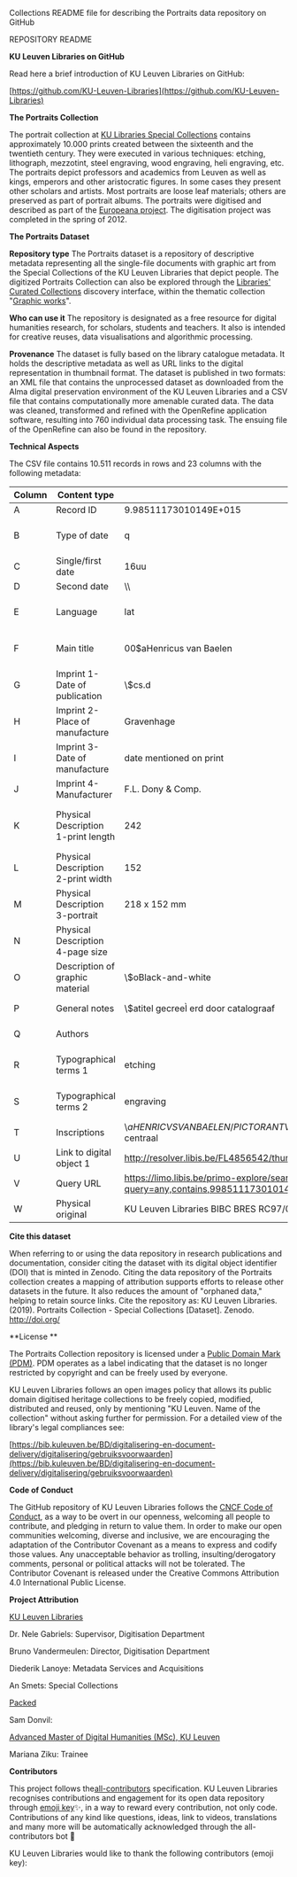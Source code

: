 Collections README file for describing the Portraits data repository on GitHub

REPOSITORY README

**KU Leuven Libraries on GitHub**

Read here a brief introduction of KU Leuven Libraries on GitHub:

 [https://github.com/KU-Leuven-Libraries](https://github.com/KU-Leuven-Libraries)

**The Portraits Collection**

The portrait collection at [KU Libraries Special Collections](https://bib.kuleuven.be/bijzondere-collecties/english/home) contains approximately 10.000 prints created between the sixteenth and the twentieth century. They were executed in various techniques: etching, lithograph, mezzotint, steel engraving, wood engraving, heli engraving, etc. The portraits depict professors and academics from Leuven as well as kings, emperors and other aristocratic figures. In some cases they present other scholars and artists. Most portraits are loose leaf materials; others are preserved as part of portrait albums. The portraits were digitised and described as part of the [Europeana project](https://www.europeana.eu/portal/en). The digitisation project was completed in the spring of 2012.

**The Portraits Dataset**

**Repository type**
The Portraits dataset is a repository of descriptive metadata representing all the single-file documents with graphic art from the Special Collections of the KU Leuven Libraries that depict people. The digitized Portraits Collection can also be explored through the [Libraries&#39; Curated Collections](https://limo.libis.be/primo-explore/collectionDiscovery?vid=KULeuven&amp;collectionId=81386064490001488&amp;lang=en_US) discovery interface, within the thematic collection &quot;[Graphic works](https://limo.libis.be/primo-explore/collectionDiscovery?vid=KULeuven&amp;collectionId=81411248760001488&amp;lang=en_US&amp;query=any,contains,portraits)&quot;.

**Who can use it**
The repository is designated as a free resource for digital humanities research, for scholars, students and teachers. It also is intended for creative reuses, data visualisations and algorithmic processing.

**Provenance**
The dataset is fully based on the library catalogue metadata. It holds the descriptive metadata as well as URL links to the digital representation in thumbnail format. The dataset is published in two formats: an XML file that contains the unprocessed dataset as downloaded from the Alma digital preservation environment of the KU Leuven Libraries and a CSV file that contains computationally more amenable curated data. The data was cleaned, transformed and refined with the OpenRefine application software, resulting into 760 individual data processing task. The ensuing file of the OpenRefine can also be found in the repository.

**Technical Aspects**

The CSV file contains 10.511 records in rows and 23 columns with the following metadata:



| Column | Content type | Instance | Description |
| --- | --- | --- | --- |
| A | Record ID | 9.98511173010149E+015 | unique key = record id in original cataloging system |
| B | Type of date | q | encoded indication of type of date, [https://www.loc.gov/marc/bibliographic/bd008a.html](https://www.loc.gov/marc/bibliographic/bd008a.html) |
| C | Single/first date | 16uu | The date the cake was createdl |
| D | Second date | \\\\ |   |
| E | Language | lat | encoded indication of primary language of publication, [https://www.loc.gov/marc/languages/](https://www.loc.gov/marc/languages/) |
| F | Main title | 00$aHenricus van Baelen | Main title of the publication, [https://www.loc.gov/marc/bibliographic/bd245.html](https://www.loc.gov/marc/bibliographic/bd245.html) |
| G | Imprint 1-Date of publication | \\$cs.d | [https://www.loc.gov/marc/bibliographic/bd260.html](https://www.loc.gov/marc/bibliographic/bd260.html) |
| H | Imprint 2-Place of manufacture | Gravenhage | [https://www.loc.gov/marc/bibliographic/bd264.html](https://www.loc.gov/marc/bibliographic/bd264.html) |
| I | Imprint 3-Date of manufacture | date mentioned on print | [https://www.loc.gov/marc/bibliographic/bd264.html](https://www.loc.gov/marc/bibliographic/bd264.html) |
| J | Imprint 4-Manufacturer | F.L. Dony &amp; Comp. | [https://www.loc.gov/marc/bibliographic/bd260.html](https://www.loc.gov/marc/bibliographic/bd260.html) |
| K | Physical Description 1-print length | 242 | Description of physical object, varying parameters depending on the nature of the objects, [https://www.loc.gov/marc/bibliographic/bd300.html](https://www.loc.gov/marc/bibliographic/bd300.html) |
| L | Physical Description 2-print width | 152 | same as above |
| M | Physical Description 3-portrait | 218 x 152 mm | same as above |
| N | Physical Description 4-page size |   | same as above |
| O | Description of graphic material | \\$oBlack-and-white | Describes material and colors of graphic material, [https://www.loc.gov/marc/bibliographic/bd340.html](https://www.loc.gov/marc/bibliographic/bd340.html) |
| P | General notes | \\$atitel gecreeÌ erd door catalograaf | [https://www.loc.gov/marc/bibliographic/bd500.html](https://www.loc.gov/marc/bibliographic/bd500.html) |
| Q | Authors |   | [https://www.loc.gov/marc/bibliographic/bd700.html](https://www.loc.gov/marc/bibliographic/bd700.html) |
| R | Typographical terms 1 | etching | Terms taken from a list of terms to retrieve certain (typo)graphical techniques, phenomena etc.(local use), |
| S | Typographical terms 2 | engraving | Terms taken from a list of terms to retrieve certain (typo)graphical techniques, phenomena etc.(local use), |
| T | Inscriptions | \\$aHENRICVS VAN BAELEN / PICTOR ANTV: HVMANARVM FIGVRARVM VETVSTATIS CVLTOR.$bbuiten de voorstelling: onderaan, centraal | Transcriptions of the texts found on the portraits, local use |
| U | Link to digital object 1 | http://resolver.libis.be/FL4856542/thumbnail | direct url to record in Limo, |
| V | Query URL | https://limo.libis.be/primo-explore/search?query=any,contains,9985111730101488&amp;tab=all\_content\_tab&amp;search\_scope=ALL\_CONTENT&amp;vid=KULeuven | url l |
| W | Physical original | KU Leuven Libraries BIBC BRES RC97/094 | direct url to record in Limo |

**Cite this dataset**

When referring to or using the data repository in research publications and documentation, consider citing the dataset with its digital object identifier (DOI) that is minted in Zenodo. Citing the data repository of the Portraits collection creates a mapping of attribution supports efforts to release other datasets in the future. It also reduces the amount of &quot;orphaned data,&quot; helping to retain source links.
Cite the repository as: KU Leuven Libraries. (2019). Portraits Collection - Special Collections [Dataset]. Zenodo. http://doi.org/

**License       **

The Portraits Collection repository is licensed under a [Public Domain Mark (PDM)](https://creativecommons.org/share-your-work/public-domain/pdm/). PDM operates as a label indicating that the dataset is no longer restricted by copyright and can be freely used by everyone.

KU Leuven Libraries follows an open images policy that allows its public domain digitised heritage collections to be freely copied, modified, distributed and reused, only by mentioning &quot;KU Leuven. Name of the collection&quot; without asking further for permission. For a detailed view of the library&#39;s legal compliances see:

[https://bib.kuleuven.be/BD/digitalisering-en-document-delivery/digitalisering/gebruiksvoorwaarden](https://bib.kuleuven.be/BD/digitalisering-en-document-delivery/digitalisering/gebruiksvoorwaarden)

**Code of Conduct**

The GitHub repository of KU Leuven Libraries follows the [CNCF Code of Conduct](https://github.com/cncf/foundation/blob/master/code-of-conduct.md), as a way to be overt in our openness, welcoming all people to contribute, and pledging in return to value them. In order to make our open communities welcoming, diverse and inclusive, we are encouraging the adaptation of the Contributor Covenant as a means to express and codify those values. Any unacceptable behavior as trolling, insulting/derogatory comments, personal or political attacks will not be tolerated. The Contributor Covenant is released under the Creative Commons Attribution 4.0 International Public License.

**Project Attribution**

[KU Leuven Libraries](https://bib.kuleuven.be/english)

Dr. Nele Gabriels: Supervisor, Digitisation Department

Bruno Vandermeulen: Director, Digitisation Department

Diederik Lanoye: Metadata Services and Acquisitions

An Smets: Special Collections

[Packed](https://www.packed.be/en/)

Sam Donvil:

[Advanced Master of Digital Humanities (MSc), KU Leuven](https://set.kuleuven.be/onderwijs/mdh)

Mariana Ziku: Trainee

**Contributors**

This project follows the[all-contributors](https://allcontributors.org) specification. KU Leuven Libraries recognises contributions and engagement for its open data repository through [emoji key](https://allcontributors.org/docs/en/emoji-key)✨, in a way to reward every contribution, not only code. Contributions of any kind like questions, ideas, link to videos, translations and many more will be automatically acknowledged through the all-contributors bot 🤖

KU Leuven Libraries would like to thank the following contributors (emoji key):
